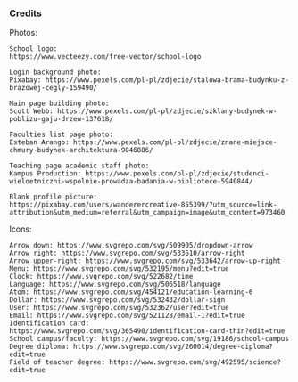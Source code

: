 ### Credits
Photos:

    School logo:
    https://www.vecteezy.com/free-vector/school-logo

    Login background photo:
    Pixabay: https://www.pexels.com/pl-pl/zdjecie/stalowa-brama-budynku-z-brazowej-cegly-159490/

    Main page building photo:
    Scott Webb: https://www.pexels.com/pl-pl/zdjecie/szklany-budynek-w-poblizu-gaju-drzew-137618/

    Faculties list page photo:
    Esteban Arango: https://www.pexels.com/pl-pl/zdjecie/znane-miejsce-chmury-budynek-architektura-9846886/

    Teaching page academic staff photo:
    Kampus Production: https://www.pexels.com/pl-pl/zdjecie/studenci-wieloetniczni-wspolnie-prowadza-badania-w-bibliotece-5940844/

    Blank profile picture:
    https://pixabay.com/users/wanderercreative-855399/?utm_source=link-attribution&utm_medium=referral&utm_campaign=image&utm_content=973460

Icons:

    Arrow down: https://www.svgrepo.com/svg/509905/dropdown-arrow
    Arrow right: https://www.svgrepo.com/svg/533610/arrow-right
    Arrow upper-right: https://www.svgrepo.com/svg/533642/arrow-up-right
    Menu: https://www.svgrepo.com/svg/532195/menu?edit=true
    Clock: https://www.svgrepo.com/svg/522682/time
    Language: https://www.svgrepo.com/svg/506518/language
    Atom: https://www.svgrepo.com/svg/454121/education-learning-6
    Dollar: https://www.svgrepo.com/svg/532432/dollar-sign
    User: https://www.svgrepo.com/svg/532362/user?edit=true
    Email: https://www.svgrepo.com/svg/521128/email-1?edit=true
    Identification card: https://www.svgrepo.com/svg/365490/identification-card-thin?edit=true
    School campus/faculty: https://www.svgrepo.com/svg/19186/school-campus
    Degree diploma: https://www.svgrepo.com/svg/260014/degree-diploma?edit=true
    Field of teacher degree: https://www.svgrepo.com/svg/492595/science?edit=true